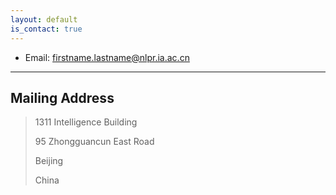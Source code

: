 ```yaml
---
layout: default
is_contact: true
---
```


* Email: [firstname.lastname@nlpr.ia.ac.cn](mailto:firstname.lastname@nlpr.ia.ac.cn)

---

## Mailing Address
> 1311 Intelligence Building
> 
> 95 Zhongguancun East Road
> 
> Beijing
>
> China


